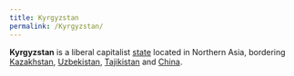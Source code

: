 ```yaml
---
title: Kyrgyzstan
permalink: /Kyrgyzstan/
---
```


**Kyrgyzstan** is a liberal capitalist
[state](List_of_States.md "wikilink") located in Northern Asia, bordering
[Kazakhstan](Kazakhstan.md "wikilink"),
[Uzbekistan](Uzbekistan.md "wikilink"), [Tajikistan](Tajikistan.md "wikilink")
and [China](China.md "wikilink").